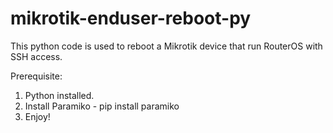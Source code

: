 # mikrotik-enduser-reboot-py
This python code is used to reboot a Mikrotik device that run RouterOS with SSH access.

Prerequisite:
1. Python installed.
2. Install Paramiko - pip install paramiko
3. Enjoy!
